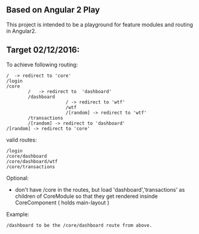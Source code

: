 ## Based on Angular 2 Play


This project is intended to be a playground for feature modules and routing in Angular2.

## Target 02/12/2016:
To achieve following routing:

```
/  -> redirect to 'core'
/login
/core
        /   -> redirect to  'dashboard'
        /dashboard
                      / -> redirect to 'wtf'
                      /wtf
                      /[random] -> redirect to 'wtf'
        /transactions
        /[random] -> redirect to 'dashboard'
/[random] -> redirect to 'core'
```

valid routes:

```
/login
/core/dashboard
/core/dashboard/wtf
/core/transactions
```

Optional: 
* don't have /core in the routes, but load 'dashboard','transactions' as children of CoreModule so that they get rendered insinde CoreComponent ( holds main-layout )

Example:
```
/dashboard to be the /core/dashboard route from above.
```

